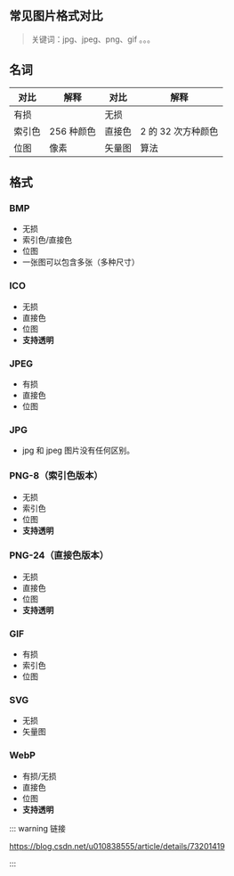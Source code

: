 ## 常见图片格式对比

> 关键词：jpg、jpeg、png、gif 。。。

## 名词

| 对比   | 解释       | 对比   | 解释               |
| ------ | ---------- | ------ | ------------------ |
| 有损   |            | 无损   |                    |
| 索引色 | 256 种颜色 | 直接色 | 2 的 32 次方种颜色 |
| 位图   | 像素       | 矢量图 | 算法               |

## 格式

### BMP

- 无损
- 索引色/直接色
- 位图
- 一张图可以包含多张（多种尺寸）

### ICO

- 无损
- 直接色
- 位图
- **支持透明**

### JPEG

- 有损
- 直接色
- 位图

### JPG

- jpg 和 jpeg 图片没有任何区别。

### PNG-8（索引色版本）

- 无损
- 索引色
- 位图
- **支持透明**

### PNG-24（直接色版本）

- 无损
- 直接色
- 位图
- **支持透明**

### GIF

- 有损
- 索引色
- 位图

### SVG

- 无损
- 矢量图

### WebP

- 有损/无损
- 直接色
- 位图
- **支持透明**



::: warning 链接

<https://blog.csdn.net/u010838555/article/details/73201419>

:::